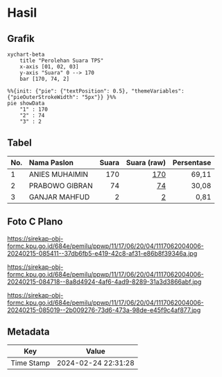 # Hasil

## Grafik

```mermaid
xychart-beta
    title "Perolehan Suara TPS"
    x-axis [01, 02, 03]
    y-axis "Suara" 0 --> 170
    bar [170, 74, 2]
```

```mermaid
%%{init: {"pie": {"textPosition": 0.5}, "themeVariables": {"pieOuterStrokeWidth": "5px"}} }%%
pie showData
    "1" : 170
    "2" : 74
    "3" : 2
```

## Tabel

| No. | Nama Paslon    | Suara | Suara (raw) | Persentase |
|:--- |:-------------- | -----:| -----------:| ----------:|
| 1   | ANIES MUHAIMIN | 170   | [170][p-1]  | 69,11      |
| 2   | PRABOWO GIBRAN | 74    | [74][p-2]   | 30,08      |
| 3   | GANJAR MAHFUD  | 2     | [2][p-3]    | 0,81       |


[p-1]: https://github.com/gigit-pemilu/pemilu-2024-11-aceh/blob/main/pilpres/hitung-suara/sub/11-aceh/sub/17-bener-meriah/sub/06-wih-pesam/sub/2004-pante-raya/sub/006-tps/sub/paslon-1.txt
[p-2]: https://github.com/gigit-pemilu/pemilu-2024-11-aceh/blob/main/pilpres/hitung-suara/sub/11-aceh/sub/17-bener-meriah/sub/06-wih-pesam/sub/2004-pante-raya/sub/006-tps/sub/paslon-2.txt
[p-3]: https://github.com/gigit-pemilu/pemilu-2024-11-aceh/blob/main/pilpres/hitung-suara/sub/11-aceh/sub/17-bener-meriah/sub/06-wih-pesam/sub/2004-pante-raya/sub/006-tps/sub/paslon-3.txt

## Foto C Plano

https://sirekap-obj-formc.kpu.go.id/684e/pemilu/ppwp/11/17/06/20/04/1117062004006-20240215-085411--37db6fb5-e419-42c8-af31-e86b8f39346a.jpg

https://sirekap-obj-formc.kpu.go.id/684e/pemilu/ppwp/11/17/06/20/04/1117062004006-20240215-084718--8a8d4924-4af6-4ad9-8289-31a3d3866abf.jpg

https://sirekap-obj-formc.kpu.go.id/684e/pemilu/ppwp/11/17/06/20/04/1117062004006-20240215-085019--2b009276-73d6-473a-98de-e45f9c4af877.jpg


## Metadata

| Key        | Value               |
| ---------- | ------------------- |
| Time Stamp | 2024-02-24 22:31:28 |



